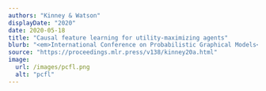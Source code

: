 ```yaml
---
authors: "Kinney & Watson"
displayDate: "2020"
date: 2020-05-18
title: "Causal feature learning for utility-maximizing agents"
blurb: "<em>International Conference on Probabilistic Graphical Models</em>, pp. 257-268."
source: "https://proceedings.mlr.press/v138/kinney20a.html"
image:
  url: /images/pcfl.png
  alt: "pcfl"
---
```

